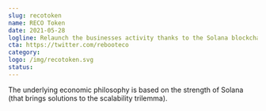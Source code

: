 ```yaml
---
slug: recotoken
name: RECO Token
date: 2021-05-28
logline: Relaunch the businesses activity thanks to the Solana blockchain.
cta: https://twitter.com/rebooteco
category: 
logo: /img/recotoken.svg
status: 
---
```


The underlying economic philosophy is based on the strength of Solana (that brings solutions to the scalability trilemma).